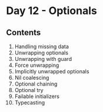 # Day 12 - Optionals

## Contents

1. Handling missing data
2. Unwrapping optionals
3. Unwrapping with guard
4. Force unwrapping
5. Implicitly unwrapped optionals
6. Nil coalescing
7. Optional chaining
8. Optional try
9. Failable initializers
10. Typecasting
